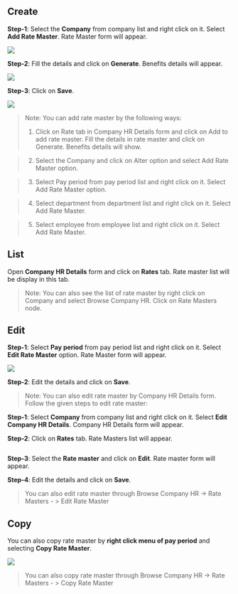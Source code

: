 ## Create

**Step-1**: Select the **Company** from company list and right click on it. Select **Add Rate Master**. Rate Master form will appear.

![](http://docs.risersoft.com/hrmnirvana/ImagesExt/image8_43.jpg)

**Step-2**: Fill the details and click on **Generate**. Benefits details will appear.

![](http://docs.risersoft.com/hrmnirvana/ImagesExt/image8_44.jpg)

**Step-3**: Click on **Save**.

![](http://docs.risersoft.com/hrmnirvana/ImagesExt/image8_45.jpg)


>Note: You can add rate master by the following ways:
> 1.	Click on Rate tab in Company HR Details form and click on Add to add rate master. Fill the details in rate master and click on Generate. Benefits details will show.  

>2.	Select the Company and click on Alter option and select Add Rate Master option.

>3.	Select Pay period from pay period list and right click on it. Select Add Rate Master option.

>4.	Select department from department list and right click on it. Select Add Rate Master.

>5.	Select employee from employee list and right click on it. Select Add Rate Master.


## List

Open **Company HR Details** form and click on **Rates** tab. Rate master list will be display in this tab.
>Note: You can also see the list of rate master by right click on Company and select Browse Company HR. Click on Rate Masters node.

## Edit

**Step-1**: Select **Pay period** from pay period list and right click on it. Select **Edit Rate Master** option. Rate Master form will appear.

![](http://docs.risersoft.com/hrmnirvana/ImagesExt/image8_46.jpg)

**Step-2**: Edit the details and click on **Save**.

>Note: You can also edit rate master by Company HR Details form. Follow the given steps to edit rate master:


**Step-1**: Select **Company** from company list and right click on it. Select **Edit Company HR Details**. Company HR Details form will appear.

**Step-2**: Click on **Rates** tab.  Rate Masters list will appear.

![]()


**Step-3**: Select the **Rate master** and click on **Edit**. Rate master form will appear.

**Step-4**: Edit the details and click on **Save**.

>You can also edit rate master through Browse Company HR -> Rate Masters - > Edit Rate Master

## Copy

You can also copy rate master by **right click menu of pay period** and selecting **Copy Rate Master**.

 ![](http://docs.risersoft.com/hrmnirvana/ImagesExt/image8_48.jpg)


>You can also copy rate master through Browse Company HR -> Rate Masters - > Copy Rate Master
